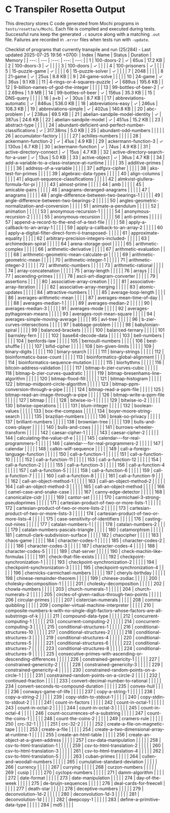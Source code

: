 # C Transpiler Rosetta Output

This directory stores C code generated from Mochi programs in `tests/rosetta/x/Mochi`. Each file is compiled and executed during tests. Successful runs keep the generated `.c` source along with a matching `.out` file. Failures are recorded in `.error` files when tests run with `-update`.

Checklist of programs that currently transpile and run (25/284) - Last updated 2025-07-25 19:56 +0700:
| Index | Name | Status | Duration | Memory |
| ---: | --- | :---: | ---: | ---: |
| 1 | 100-doors-2 | ✓ | 65us | 17.2 KB |
| 2 | 100-doors-3 | ✓ |  |  |
| 3 | 100-doors | ✓ |  |  |
| 4 | 100-prisoners | ✓ |  |  |
| 5 | 15-puzzle-game | ✓ |  |  |
| 6 | 15-puzzle-solver | ✓ |  |  |
| 7 | 2048 |  |  |  |
| 8 | 21-game | ✓ | 25us | 8.8 KB |
| 9 | 24-game-solve |  |  |  |
| 10 | 24-game | ✓ | 36us | 9.1 KB |
| 11 | 4-rings-or-4-squares-puzzle | ✓ | 689us | 195.6 KB |
| 12 | 9-billion-names-of-god-the-integer |  |  |  |
| 13 | 99-bottles-of-beer-2 | ✓ | 2.69ms | 1.9 MB |
| 14 | 99-bottles-of-beer | ✓ | 156us | 35.3 KB |
| 15 | DNS-query |  |  |  |
| 16 | a+b | ✓ | 30us | 8.7 KB |
| 17 | abbreviations-automatic | ✓ | 846us | 536.0 KB |
| 18 | abbreviations-easy | ✓ | 246us | 108.3 KB |
| 19 | abbreviations-simple | ✓ | 402us | 140.8 KB |
| 20 | abc-problem | ✓ | 238us | 69.5 KB |
| 21 | abelian-sandpile-model-identity | ✓ | 387us | 24.6 KB |
| 22 | abelian-sandpile-model | ✓ | 451us | 15.2 KB |
| 23 | abstract-type |  |  |  |
| 24 | abundant-deficient-and-perfect-number-classifications | ✓ | 317.38ms | 5.0 KB |
| 25 | abundant-odd-numbers |  |  |  |
| 26 | accumulator-factory |  |  |  |
| 27 | achilles-numbers |  |  |  |
| 28 | ackermann-function-2 | ✓ | 41us | 4.9 KB |
| 29 | ackermann-function-3 | ✓ | 130us | 6.7 KB |
| 30 | ackermann-function | ✓ | 74us | 4.9 KB |
| 31 | active-directory-connect | ✓ | 15us | 4.7 KB |
| 32 | active-directory-search-for-a-user | ✓ | 13us | 5.0 KB |
| 33 | active-object | ✓ | 36us | 4.7 KB |
| 34 | add-a-variable-to-a-class-instance-at-runtime |  |  |  |
| 35 | additive-primes |  |  |  |
| 36 | address-of-a-variable |  |  |  |
| 37 | adfgvx-cipher |  |  |  |
| 38 | aks-test-for-primes |  |  |  |
| 39 | algebraic-data-types |  |  |  |
| 40 | align-columns |  |  |  |
| 41 | aliquot-sequence-classifications |  |  |  |
| 42 | almkvist-giullera-formula-for-pi |  |  |  |
| 43 | almost-prime |  |  |  |
| 44 | amb |  |  |  |
| 45 | amicable-pairs |  |  |  |
| 46 | anagrams-deranged-anagrams |  |  |  |
| 47 | anagrams |  |  |  |
| 48 | angle-difference-between-two-bearings-1 |  |  |  |
| 49 | angle-difference-between-two-bearings-2 |  |  |  |
| 50 | angles-geometric-normalization-and-conversion |  |  |  |
| 51 | animate-a-pendulum |  |  |  |
| 52 | animation |  |  |  |
| 53 | anonymous-recursion-1 |  |  |  |
| 54 | anonymous-recursion-2 |  |  |  |
| 55 | anonymous-recursion |  |  |  |
| 56 | anti-primes |  |  |  |
| 57 | append-a-record-to-the-end-of-a-text-file |  |  |  |
| 58 | apply-a-callback-to-an-array-1 |  |  |  |
| 59 | apply-a-callback-to-an-array-2 |  |  |  |
| 60 | apply-a-digital-filter-direct-form-ii-transposed- |  |  |  |
| 61 | approximate-equality |  |  |  |
| 62 | arbitrary-precision-integers-included- |  |  |  |
| 63 | archimedean-spiral |  |  |  |
| 64 | arena-storage-pool |  |  |  |
| 65 | arithmetic-complex |  |  |  |
| 66 | arithmetic-derivative |  |  |  |
| 67 | arithmetic-evaluation |  |  |  |
| 68 | arithmetic-geometric-mean-calculate-pi |  |  |  |
| 69 | arithmetic-geometric-mean |  |  |  |
| 70 | arithmetic-integer-1 |  |  |  |
| 71 | arithmetic-integer-2 |  |  |  |
| 72 | arithmetic-numbers |  |  |  |
| 73 | arithmetic-rational |  |  |  |
| 74 | array-concatenation |  |  |  |
| 75 | array-length |  |  |  |
| 76 | arrays |  |  |  |
| 77 | ascending-primes |  |  |  |
| 78 | ascii-art-diagram-converter |  |  |  |
| 79 | assertions |  |  |  |
| 80 | associative-array-creation |  |  |  |
| 81 | associative-array-iteration |  |  |  |
| 82 | associative-array-merging |  |  |  |
| 83 | atomic-updates |  |  |  |
| 84 | attractive-numbers |  |  |  |
| 85 | average-loop-length |  |  |  |
| 86 | averages-arithmetic-mean |  |  |  |
| 87 | averages-mean-time-of-day |  |  |  |
| 88 | averages-median-1 |  |  |  |
| 89 | averages-median-2 |  |  |  |
| 90 | averages-median-3 |  |  |  |
| 91 | averages-mode |  |  |  |
| 92 | averages-pythagorean-means |  |  |  |
| 93 | averages-root-mean-square |  |  |  |
| 94 | averages-simple-moving-average |  |  |  |
| 95 | avl-tree |  |  |  |
| 96 | b-zier-curves-intersections |  |  |  |
| 97 | babbage-problem |  |  |  |
| 98 | babylonian-spiral |  |  |  |
| 99 | balanced-brackets |  |  |  |
| 100 | balanced-ternary |  |  |  |
| 101 | barnsley-fern |  |  |  |
| 102 | base64-decode-data |  |  |  |
| 103 | bell-numbers |  |  |  |
| 104 | benfords-law |  |  |  |
| 105 | bernoulli-numbers |  |  |  |
| 106 | best-shuffle |  |  |  |
| 107 | bifid-cipher |  |  |  |
| 108 | bin-given-limits |  |  |  |
| 109 | binary-digits |  |  |  |
| 110 | binary-search |  |  |  |
| 111 | binary-strings |  |  |  |
| 112 | bioinformatics-base-count |  |  |  |
| 113 | bioinformatics-global-alignment |  |  |  |
| 114 | bioinformatics-sequence-mutation |  |  |  |
| 115 | biorhythms |  |  |  |
| 116 | bitcoin-address-validation |  |  |  |
| 117 | bitmap-b-zier-curves-cubic |  |  |  |
| 118 | bitmap-b-zier-curves-quadratic |  |  |  |
| 119 | bitmap-bresenhams-line-algorithm |  |  |  |
| 120 | bitmap-flood-fill |  |  |  |
| 121 | bitmap-histogram |  |  |  |
| 122 | bitmap-midpoint-circle-algorithm |  |  |  |
| 123 | bitmap-ppm-conversion-through-a-pipe |  |  |  |
| 124 | bitmap-read-a-ppm-file |  |  |  |
| 125 | bitmap-read-an-image-through-a-pipe |  |  |  |
| 126 | bitmap-write-a-ppm-file |  |  |  |
| 127 | bitmap |  |  |  |
| 128 | bitwise-io-1 |  |  |  |
| 129 | bitwise-io-2 |  |  |  |
| 130 | bitwise-operations |  |  |  |
| 131 | blum-integer |  |  |  |
| 132 | boolean-values |  |  |  |
| 133 | box-the-compass |  |  |  |
| 134 | boyer-moore-string-search |  |  |  |
| 135 | brazilian-numbers |  |  |  |
| 136 | break-oo-privacy |  |  |  |
| 137 | brilliant-numbers |  |  |  |
| 138 | brownian-tree |  |  |  |
| 139 | bulls-and-cows-player |  |  |  |
| 140 | bulls-and-cows |  |  |  |
| 141 | burrows-wheeler-transform |  |  |  |
| 142 | caesar-cipher-1 |  |  |  |
| 143 | caesar-cipher-2 |  |  |  |
| 144 | calculating-the-value-of-e |  |  |  |
| 145 | calendar---for-real-programmers-1 |  |  |  |
| 146 | calendar---for-real-programmers-2 |  |  |  |
| 147 | calendar |  |  |  |
| 148 | calkin-wilf-sequence |  |  |  |
| 149 | call-a-foreign-language-function |  |  |  |
| 150 | call-a-function-1 |  |  |  |
| 151 | call-a-function-10 |  |  |  |
| 152 | call-a-function-11 |  |  |  |
| 153 | call-a-function-12 |  |  |  |
| 154 | call-a-function-2 |  |  |  |
| 155 | call-a-function-3 |  |  |  |
| 156 | call-a-function-4 |  |  |  |
| 157 | call-a-function-5 |  |  |  |
| 158 | call-a-function-6 |  |  |  |
| 159 | call-a-function-7 |  |  |  |
| 160 | call-a-function-8 |  |  |  |
| 161 | call-a-function-9 |  |  |  |
| 162 | call-an-object-method-1 |  |  |  |
| 163 | call-an-object-method-2 |  |  |  |
| 164 | call-an-object-method-3 |  |  |  |
| 165 | call-an-object-method |  |  |  |
| 166 | camel-case-and-snake-case |  |  |  |
| 167 | canny-edge-detector |  |  |  |
| 168 | canonicalize-cidr |  |  |  |
| 169 | cantor-set |  |  |  |
| 170 | carmichael-3-strong-pseudoprimes |  |  |  |
| 171 | cartesian-product-of-two-or-more-lists-1 |  |  |  |
| 172 | cartesian-product-of-two-or-more-lists-2 |  |  |  |
| 173 | cartesian-product-of-two-or-more-lists-3 |  |  |  |
| 174 | cartesian-product-of-two-or-more-lists-4 |  |  |  |
| 175 | case-sensitivity-of-identifiers |  |  |  |
| 176 | casting-out-nines |  |  |  |
| 177 | catalan-numbers-1 |  |  |  |
| 178 | catalan-numbers-2 |  |  |  |
| 179 | catalan-numbers-pascals-triangle |  |  |  |
| 180 | catamorphism |  |  |  |
| 181 | catmull-clark-subdivision-surface |  |  |  |
| 182 | chaocipher |  |  |  |
| 183 | chaos-game |  |  |  |
| 184 | character-codes-1 |  |  |  |
| 185 | character-codes-2 |  |  |  |
| 186 | character-codes-3 |  |  |  |
| 187 | character-codes-4 |  |  |  |
| 188 | character-codes-5 |  |  |  |
| 189 | chat-server |  |  |  |
| 190 | check-machin-like-formulas |  |  |  |
| 191 | check-that-file-exists |  |  |  |
| 192 | checkpoint-synchronization-1 |  |  |  |
| 193 | checkpoint-synchronization-2 |  |  |  |
| 194 | checkpoint-synchronization-3 |  |  |  |
| 195 | checkpoint-synchronization-4 |  |  |  |
| 196 | chernicks-carmichael-numbers |  |  |  |
| 197 | cheryls-birthday |  |  |  |
| 198 | chinese-remainder-theorem |  |  |  |
| 199 | chinese-zodiac |  |  |  |
| 200 | cholesky-decomposition-1 |  |  |  |
| 201 | cholesky-decomposition |  |  |  |
| 202 | chowla-numbers |  |  |  |
| 203 | church-numerals-1 |  |  |  |
| 204 | church-numerals-2 |  |  |  |
| 205 | circles-of-given-radius-through-two-points |  |  |  |
| 206 | circular-primes |  |  |  |
| 207 | cistercian-numerals |  |  |  |
| 208 | comma-quibbling |  |  |  |
| 209 | compiler-virtual-machine-interpreter |  |  |  |
| 210 | composite-numbers-k-with-no-single-digit-factors-whose-factors-are-all-substrings-of-k |  |  |  |
| 211 | compound-data-type |  |  |  |
| 212 | concurrent-computing-1 |  |  |  |
| 213 | concurrent-computing-2 |  |  |  |
| 214 | concurrent-computing-3 |  |  |  |
| 215 | conditional-structures-1 |  |  |  |
| 216 | conditional-structures-10 |  |  |  |
| 217 | conditional-structures-2 |  |  |  |
| 218 | conditional-structures-3 |  |  |  |
| 219 | conditional-structures-4 |  |  |  |
| 220 | conditional-structures-5 |  |  |  |
| 221 | conditional-structures-6 |  |  |  |
| 222 | conditional-structures-7 |  |  |  |
| 223 | conditional-structures-8 |  |  |  |
| 224 | conditional-structures-9 |  |  |  |
| 225 | consecutive-primes-with-ascending-or-descending-differences |  |  |  |
| 226 | constrained-genericity-1 |  |  |  |
| 227 | constrained-genericity-2 |  |  |  |
| 228 | constrained-genericity-3 |  |  |  |
| 229 | constrained-genericity-4 |  |  |  |
| 230 | constrained-random-points-on-a-circle-1 |  |  |  |
| 231 | constrained-random-points-on-a-circle-2 |  |  |  |
| 232 | continued-fraction |  |  |  |
| 233 | convert-decimal-number-to-rational |  |  |  |
| 234 | convert-seconds-to-compound-duration |  |  |  |
| 235 | convex-hull |  |  |  |
| 236 | conways-game-of-life |  |  |  |
| 237 | copy-a-string-1 |  |  |  |
| 238 | copy-a-string-2 |  |  |  |
| 239 | copy-stdin-to-stdout-1 |  |  |  |
| 240 | copy-stdin-to-stdout-2 |  |  |  |
| 241 | count-in-factors |  |  |  |
| 242 | count-in-octal-1 |  |  |  |
| 243 | count-in-octal-2 |  |  |  |
| 244 | count-in-octal-3 |  |  |  |
| 245 | count-in-octal-4 |  |  |  |
| 246 | count-occurrences-of-a-substring |  |  |  |
| 247 | count-the-coins-1 |  |  |  |
| 248 | count-the-coins-2 |  |  |  |
| 249 | cramers-rule |  |  |  |
| 250 | crc-32-1 |  |  |  |
| 251 | crc-32-2 |  |  |  |
| 252 | create-a-file-on-magnetic-tape |  |  |  |
| 253 | create-a-file |  |  |  |
| 254 | create-a-two-dimensional-array-at-runtime-1 |  |  |  |
| 255 | create-an-html-table |  |  |  |
| 256 | create-an-object-at-a-given-address |  |  |  |
| 257 | csv-data-manipulation |  |  |  |
| 258 | csv-to-html-translation-1 |  |  |  |
| 259 | csv-to-html-translation-2 |  |  |  |
| 260 | csv-to-html-translation-3 |  |  |  |
| 261 | csv-to-html-translation-4 |  |  |  |
| 262 | csv-to-html-translation-5 |  |  |  |
| 263 | cuban-primes |  |  |  |
| 264 | cullen-and-woodall-numbers |  |  |  |
| 265 | cumulative-standard-deviation |  |  |  |
| 266 | currency |  |  |  |
| 267 | currying |  |  |  |
| 268 | curzon-numbers |  |  |  |
| 269 | cusip |  |  |  |
| 270 | cyclops-numbers |  |  |  |
| 271 | damm-algorithm |  |  |  |
| 272 | date-format |  |  |  |
| 273 | date-manipulation |  |  |  |
| 274 | day-of-the-week |  |  |  |
| 275 | de-bruijn-sequences |  |  |  |
| 276 | deal-cards-for-freecell |  |  |  |
| 277 | death-star |  |  |  |
| 278 | deceptive-numbers |  |  |  |
| 279 | deconvolution-1d-2 |  |  |  |
| 280 | deconvolution-1d-3 |  |  |  |
| 281 | deconvolution-1d |  |  |  |
| 282 | deepcopy-1 |  |  |  |
| 283 | define-a-primitive-data-type |  |  |  |
| 284 | md5 |  |  |  |
